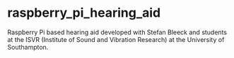 # raspberry_pi_hearing_aid
Raspberry Pi based hearing aid developed with Stefan Bleeck and students at the ISVR (Institute of Sound and Vibration Research) at the University of Southampton.
